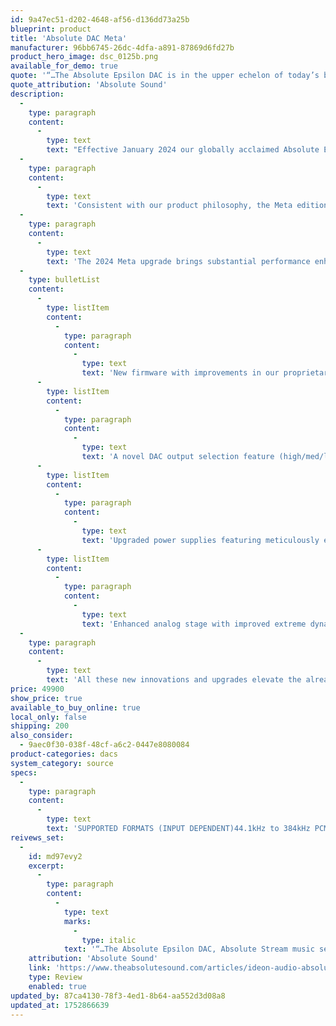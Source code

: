 ```yaml
---
id: 9a47ec51-d202-4648-af56-d136dd73a25b
blueprint: product
title: 'Absolute DAC Meta'
manufacturer: 96bb6745-26dc-4dfa-a891-87869d6fd27b
product_hero_image: dsc_0125b.png
available_for_demo: true
quote: '“…The Absolute Epsilon DAC is in the upper echelon of today’s best digital playback. The trio has some remarkable musical attributes, including stunningly lifelike reproduction of music’s dynamics. The sense of immediacy and presence—the impression of nothing between you and the music—was equally impressive.”'
quote_attribution: 'Absolute Sound'
description:
  -
    type: paragraph
    content:
      -
        type: text
        text: "Effective January 2024 our globally acclaimed Absolute Epsilon DAC will be available as the Epsilon meta edition – Absolute ε Meta – integrating additional cutting-edge technologies and innovations that firmly establish the Absolute in the upper echelons of today’s premier digital playback systems.\_"
  -
    type: paragraph
    content:
      -
        type: text
        text: 'Consistent with our product philosophy, the Meta edition boasts an entirely proprietary design. Our in-house developed audio technologies set us apart, as Ideon Audio never uses or relies on off-the-shelf solutions or any third-party components.'
  -
    type: paragraph
    content:
      -
        type: text
        text: 'The 2024 Meta upgrade brings substantial performance enhancements to the already highly acclaimed Absolute ε DAC, including:'
  -
    type: bulletList
    content:
      -
        type: listItem
        content:
          -
            type: paragraph
            content:
              -
                type: text
                text: 'New firmware with improvements in our proprietary code'
      -
        type: listItem
        content:
          -
            type: paragraph
            content:
              -
                type: text
                text: 'A novel DAC output selection feature (high/med/low/variable) designed to seamlessly match a diverse range of amplifier loads'
      -
        type: listItem
        content:
          -
            type: paragraph
            content:
              -
                type: text
                text: 'Upgraded power supplies featuring meticulously engineered transformers'
      -
        type: listItem
        content:
          -
            type: paragraph
            content:
              -
                type: text
                text: 'Enhanced analog stage with improved extreme dynamics and even lower noise'
  -
    type: paragraph
    content:
      -
        type: text
        text: 'All these new innovations and upgrades elevate the already high performance of the Absolute DAC to an extreme level, offering a unique and memorable listening experience. The areas most affected are the dynamics (both micro and macro), the tone quality, which becomes purer and more faithful to the original, and the soundstage, which becomes even wider and more expansive.'
price: 49900
show_price: true
available_to_buy_online: true
local_only: false
shipping: 200
also_consider:
  - 9aec0f30-038f-48cf-a6c2-0447e8080084
product-categories: dacs
system_category: source
specs:
  -
    type: paragraph
    content:
      -
        type: text
        text: 'SUPPORTED FORMATS (INPUT DEPENDENT)44.1kHz to 384kHz PCM up to 32 bits , Native DSD (up to 8X DSD)DIGITAL INPUTS3x Advanced isolated input module slots (USB, XLR, RCA)XLR BALANCED OUTPUTS (high/mid/low/variable selectable by the user)9Vrms at 0dB (at high output)RCA OUTPUTS (adjustable as with XLR)4.5Vrms at 0dB (at high output)THD (A WEIGHTED 20HZ-20KHZ)< – 120dB on all outputsCHANNEL SEPARATION>130dB on all outputsSNR (A WEIGHTED 20HZ-20KHZ)>130dB on all outputsDYNAMIC RANGE20HZ TO 20KHZ 147 dB (FS) . 145 dB (AFS)DISPLAY4.3 inchDIMENSIONS (W X H X D)490 x 110 x 350 mm (19.2 x 4.3 x 13.8 in).WEIGHT24kg (~53 lbs)​'
reivews_set:
  -
    id: md97evy2
    excerpt:
      -
        type: paragraph
        content:
          -
            type: text
            marks:
              -
                type: italic
            text: '“…The Absolute Epsilon DAC, Absolute Stream music server, and Absolute Time master clock are in the upper echelon of today’s best digital playback. The trio has some remarkable musical attributes, including stunningly lifelike reproduction of music’s dynamics. The sense of immediacy and presence—the impression of nothing between you and the music—was equally impressive.”'
    attribution: 'Absolute Sound'
    link: 'https://www.theabsolutesound.com/articles/ideon-audio-absolute-epsilon-dac-absolute-stream-streamer-and-absolute-time-master-clock/'
    type: Review
    enabled: true
updated_by: 87ca4130-78f3-4ed1-8b64-aa552d3d08a8
updated_at: 1752866639
---
```

